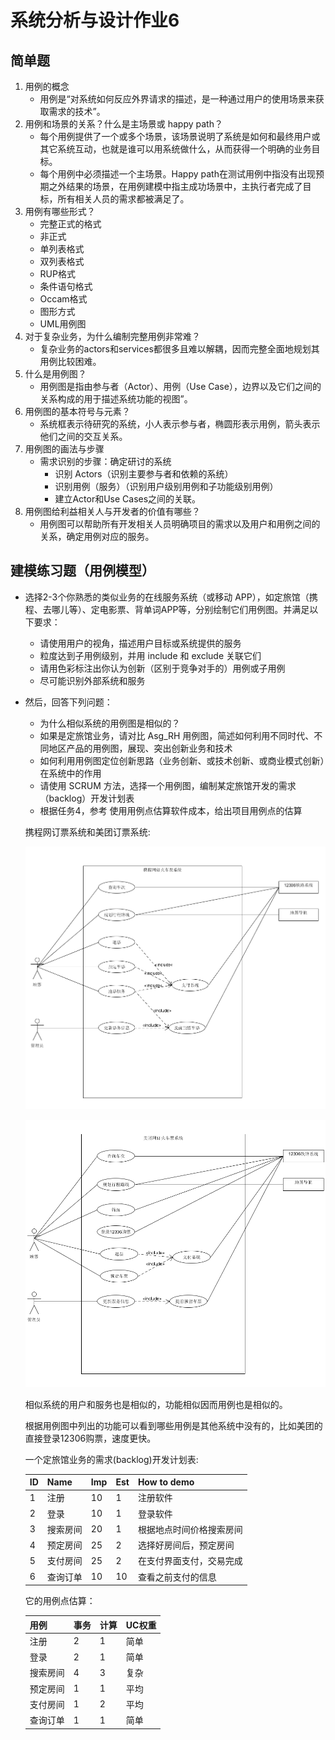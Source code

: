 # 系统分析与设计作业6

## 简单题

1. 用例的概念
    + 用例是“对系统如何反应外界请求的描述，是一种通过用户的使用场景来获取需求的技术”。
2. 用例和场景的关系？什么是主场景或 happy path？
    + 每个用例提供了一个或多个场景，该场景说明了系统是如何和最终用户或其它系统互动，也就是谁可以用系统做什么，从而获得一个明确的业务目标。
    + 每个用例中必须描述一个主场景。Happy path在测试用例中指没有出现预期之外结果的场景，在用例建模中指主成功场景中，主执行者完成了目标，所有相关人员的需求都被满足了。
3. 用例有哪些形式？
    + 完整正式的格式
    + 非正式
    + 单列表格式
    + 双列表格式
    + RUP格式
    + 条件语句格式
    + Occam格式
    + 图形方式
    + UML用例图
4. 对于复杂业务，为什么编制完整用例非常难？
    + 复杂业务的actors和services都很多且难以解耦，因而完整全面地规划其用例比较困难。
5. 什么是用例图？
    + 用例图是指由参与者（Actor）、用例（Use Case），边界以及它们之间的关系构成的用于描述系统功能的视图”。
6. 用例图的基本符号与元素？
    + 系统框表示待研究的系统，小人表示参与者，椭圆形表示用例，箭头表示他们之间的交互关系。
7. 用例图的画法与步骤
    + 需求识别的步骤：确定研讨的系统 
        - 识别 Actors（识别主要参与者和依赖的系统） 
        - 识别用例（服务）（识别用户级别用例和子功能级别用例） 
        - 建立Actor和Use Cases之间的关联。
8. 用例图给利益相关人与开发者的价值有哪些？
    + 用例图可以帮助所有开发相关人员明确项目的需求以及用户和用例之间的关系，确定用例对应的服务。

## 建模练习题（用例模型）

- 选择2-3个你熟悉的类似业务的在线服务系统（或移动 APP），如定旅馆（携程、去哪儿等）、定电影票、背单词APP等，分别绘制它们用例图。并满足以下要求：
    + 请使用用户的视角，描述用户目标或系统提供的服务
    + 粒度达到子用例级别，并用 include 和 exclude 关联它们
    + 请用色彩标注出你认为创新（区别于竞争对手的）用例或子用例
    + 尽可能识别外部系统和服务

- 然后，回答下列问题：
    + 为什么相似系统的用例图是相似的？
    + 如果是定旅馆业务，请对比 Asg_RH 用例图，简述如何利用不同时代、不同地区产品的用例图，展现、突出创新业务和技术
    + 如何利用用例图定位创新思路（业务创新、或技术创新、或商业模式创新）在系统中的作用
    + 请使用 SCRUM 方法，选择一个用例图，编制某定旅馆开发的需求（backlog）开发计划表
    + 根据任务4，参考 使用用例点估算软件成本，给出项目用例点的估算

    携程网订票系统和美团订票系统:

    ![](截图/1.PNG)

    ![](截图/2.PNG)

    相似系统的用户和服务也是相似的，功能相似因而用例也是相似的。

    根据用例图中列出的功能可以看到哪些用例是其他系统中没有的，比如美团的直接登录12306购票，速度更快。

    一个定旅馆业务的需求(backlog)开发计划表:

    ID|Name|Imp|Est|How to demo
    -|-|-|-|-
    1|注册|10|1|注册软件
    2|登录|10|1|登录软件
    3|搜索房间|20|1|根据地点时间价格搜索房间
    4|预定房间|25|2|选择好房间后，预定房间
    5|支付房间|25|2|在支付界面支付，交易完成
    6|查询订单|10|10|查看之前支付的信息

    它的用例点估算：

    用例|事务|计算|UC权重
    -|-|-|-
    注册|2|1|简单
    登录|2|1|简单
    搜索房间|4|3|复杂
    预定房间|1|1|平均
    支付房间|1|2|平均
    查询订单|1|1|简单





